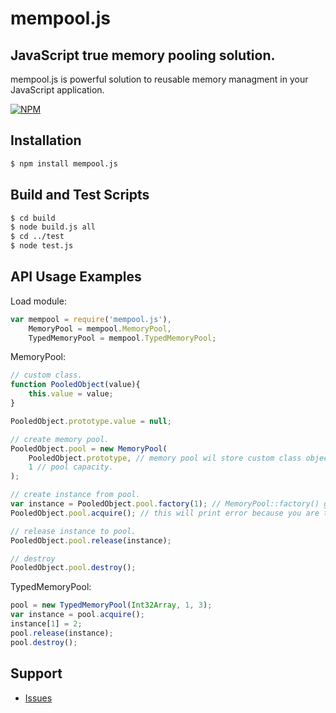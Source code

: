 # mempool.js

## JavaScript true memory pooling solution.

mempool.js is powerful solution to reusable memory managment in your JavaScript application.

[![NPM](https://nodei.co/npm/mempool.js.png?downloads=true&downloadRank=true&stars=true)](https://nodei.co/npm/mempool.js/)

## Installation

```bash
$ npm install mempool.js
```

## Build and Test Scripts

```bash
$ cd build
$ node build.js all
$ cd ../test
$ node test.js
```

## API Usage Examples

Load module:
```javascript
var mempool = require('mempool.js'),
	MemoryPool = mempool.MemoryPool,
	TypedMemoryPool = mempool.TypedMemoryPool;
```

MemoryPool:
```javascript
// custom class.
function PooledObject(value){
	this.value = value;
}

PooledObject.prototype.value = null;

// create memory pool.
PooledObject.pool = new MemoryPool(
	PooledObject.prototype, // memory pool wil store custom class objects.
	1 // pool capacity.
);

// create instance from pool.
var instance = PooledObject.pool.factory(1); // MemoryPool::factory() gets instance from pool and calls it's constructor.
PooledObject.pool.acquire(); // this will print error because you are trying to get instance from empty pool.

// release instance to pool.
PooledObject.pool.release(instance);

// destroy
PooledObject.pool.destroy();
```

TypedMemoryPool:
```javascript
pool = new TypedMemoryPool(Int32Array, 1, 3);
var instance = pool.acquire();
instance[1] = 2;
pool.release(instance);
pool.destroy();
```

## Support
 * [Issues](https://github.com/PsichiX/mempool.js/issues)